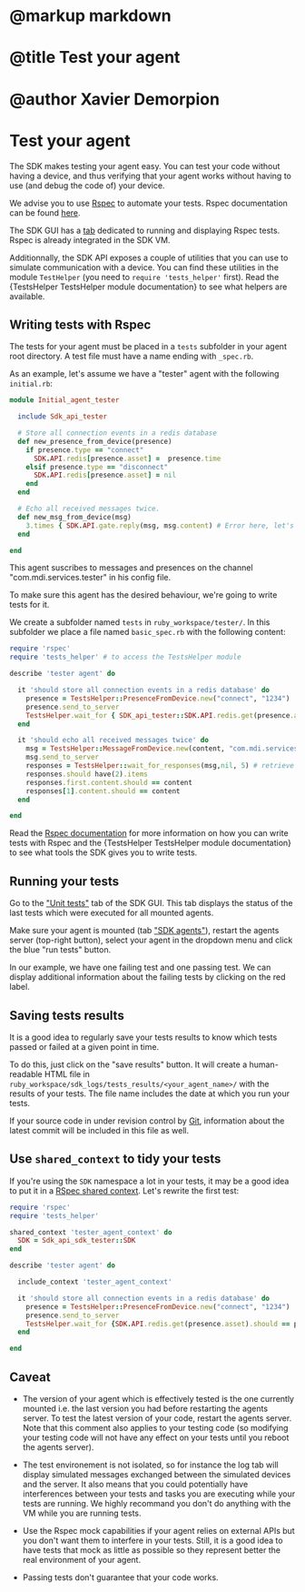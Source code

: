 # @markup markdown
# @title Test your agent
# @author Xavier Demorpion

# Test your agent #

The SDK makes testing your agent easy. You can test your code without having a device, and thus verifying that your agent works without having to use (and debug the code of) your device.

We advise you to use [Rspec](http://rspec.info/) to automate your tests. Rspec documentation can be found [here](http://rubydoc.info/gems/rspec/file/README.md).

The SDK GUI has a [tab](http://0.0.0.0:5000/unit_tests) dedicated to running and displaying Rspec tests. Rspec is already integrated in the SDK VM.

Additionnally, the SDK API exposes a couple of utilities that you can use to simulate communication with a device. You can find these utilities in the module `TestHelper` (you need to `require 'tests_helper'` first). Read the {TestsHelper TestsHelper module documentation} to see what helpers are available.

## Writing tests with Rspec ##

The tests for your agent must be placed in a `tests` subfolder in your agent root directory. A test file must have a name ending with `_spec.rb`.

As an example, let's assume we have a "tester" agent with the following `initial.rb`:

``` ruby
module Initial_agent_tester

  include Sdk_api_tester

  # Store all connection events in a redis database
  def new_presence_from_device(presence)
    if presence.type == "connect"
      SDK.API.redis[presence.asset] =  presence.time
    elsif presence.type == "disconnect"
      SDK.API.redis[presence.asset] = nil
    end
  end

  # Echo all received messages twice.
  def new_msg_from_device(msg)
    3.times { SDK.API.gate.reply(msg, msg.content) # Error here, let's see if the tests will reveal it...
  end

end
```

This agent suscribes to messages and presences on the channel "com.mdi.services.tester" in his config file.

To make sure this agent has the desired behaviour, we're going to write tests for it.

We create a subfolder named `tests` in `ruby_workspace/tester/`. In this subfolder we place a file named `basic_spec.rb` with the following content:

``` ruby
require 'rspec'
require 'tests_helper' # to access the TestsHelper module

describe 'tester agent' do

  it 'should store all connection events in a redis database' do
    presence = TestsHelper::PresenceFromDevice.new("connect", "1234")
    presence.send_to_server
    TestsHelper.wait_for { SDK_api_tester::SDK.API.redis.get(presence.asset).should == presence.time.to_s}
  end

  it 'should echo all received messages twice' do
    msg = TestsHelper::MessageFromDevice.new(content, "com.mdi.services.tester", "1234", "tester_account")
    msg.send_to_server
    responses = TestsHelper::wait_for_responses(msg,nil, 5) # retrieve all responses in the following 5 seconds
    responses.should have(2).items
    responses.first.content.should == content
    responses[1].content.should == content
  end

end
```

Read the [Rspec documentation](http://rubydoc.info/gems/rspec/file/README.md) for more information on how you can write tests with Rspec and the {TestsHelper TestsHelper module documentation} to see what tools the SDK gives you to write tests.

## Running your tests ##

Go to the ["Unit tests"](http://0.0.0.0:5000/unit_tests) tab of the SDK GUI. This tab displays the status of the last tests which were executed for all mounted agents.

Make sure your agent is mounted (tab ["SDK agents"](http://0.0.0.0:5000)), restart the agents server (top-right button), select your agent in the dropdown menu and click the blue "run tests" button.

In our example, we have one failing test and one passing test. We can display additional information about the failing tests by clicking on the red label.

## Saving tests results ##

It is a good idea to regularly save your tests results to know which tests passed or failed at a given point in time.

To do this, just click on the "save results" button. It will create a human-readable HTML file in `ruby_workspace/sdk_logs/tests_results/<your_agent_name>/` with the results of your tests. The file name includes the date at which you run your tests.

If your source code in under revision control by [Git](http://git-scm.com/), information about the latest commit will be included in this file as well.

## Use `shared_context` to tidy your tests ##

If you're using the `SDK` namespace a lot in your tests, it may be a good idea to put it in a [RSpec shared context](https://www.relishapp.com/rspec/rspec-core/docs/example-groups/shared-context). Let's rewrite the first test:

``` ruby
require 'rspec'
require 'tests_helper'

shared_context 'tester_agent_context' do
  SDK = Sdk_api_sdk_tester::SDK
end

describe 'tester agent' do

  include_context 'tester_agent_context'

  it 'should store all connection events in a redis database' do
    presence = TestsHelper::PresenceFromDevice.new("connect", "1234")
    presence.send_to_server
    TestsHelper.wait_for {SDK.API.redis.get(presence.asset).should == presence.time.to_s}
  end

end
```

## Caveat ##

* The version of your agent which is effectively tested is the one currently mounted i.e. the last version you had before restarting the agents server. To test the latest version of your code, restart the agents server. Note that this comment also applies to your testing code (so modifying your testing code will not have any effect on your tests until you reboot the agents server).

* The test environement is not isolated, so for instance the log tab will display simulated messages exchanged between the simulated devices and the server. It also means that you could potentially have interferences between your tests and tasks you are executing while your tests are running. We highly recommand you don't do anything with the VM while you are running tests.

* Use the Rspec mock capabilities if your agent relies on external APIs but you don't want them to interfere in your tests. Still, it is a good idea to have tests that mock as little as possible so they represent better the real environment of your agent.

* Passing tests don't guarantee that your code works.